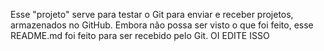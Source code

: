 Esse "projeto" serve para testar o Git para enviar e receber projetos, armazenados no GitHub.
Embora não possa ser visto o que foi feito, esse README.md foi feito para ser recebido pelo Git.
OI EDITE ISSO 
